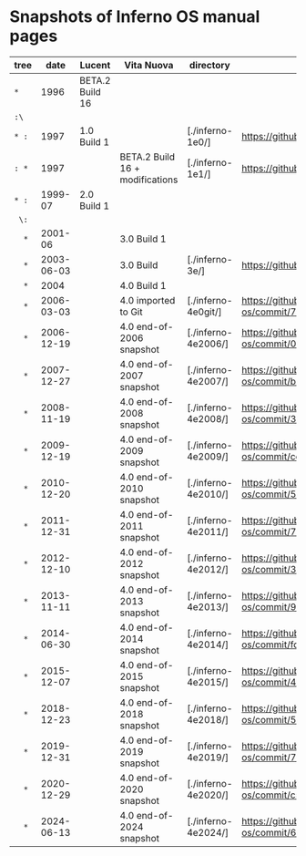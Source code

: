 # Snapshots of Inferno OS manual pages

| tree  | date       | Lucent          | Vita Nuova                      | directory           | source                                                                                   |
|-------|------------|-----------------|---------------------------------|---------------------|------------------------------------------------------------------------------------------|
| `*  ` | 1996       | BETA.2 Build 16 |                                 |                     |                                                                                          |
| `:\ ` |            |                 |                                 |                     |                                                                                          |
| `* :` | 1997       | 1.0 Build 1     |                                 | [./inferno-1e0/]    | https://github.com/inferno-os/inferno-1e0                                                |
| `: *` | 1997       |                 | BETA.2 Build 16 + modifications | [./inferno-1e1/]    | https://github.com/inferno-os/inferno-1e1                                                |
| `* :` | 1999-07    | 2.0 Build 1     |                                 |                     |                                                                                          |
| ` \:` |            |                 |                                 |                     |                                                                                          |
| `  *` | 2001-06    |                 | 3.0 Build 1                     |                     |                                                                                          |
| `  *` | 2003-06-03 |                 | 3.0 Build <last>                | [./inferno-3e/]     | https://github.com/inferno-os/inferno-3e                                                 |
| `  *` | 2004       |                 | 4.0 Build 1                     |                     |                                                                                          |
| `  *` | 2006-03-03 |                 | 4.0 imported to Git             | [./inferno-4e0git/] | https://github.com/inferno-os/inferno-os/commit/74a4d8c26dd3c1e9febcb717cfd6cb6512991a7a |
| `  *` | 2006-12-19 |                 | 4.0 end-of-2006 snapshot        | [./inferno-4e2006/] | https://github.com/inferno-os/inferno-os/commit/0e96539ff7cff23233d3f0a64bb285b385a3a1f4 |
| `  *` | 2007-12-27 |                 | 4.0 end-of-2007 snapshot        | [./inferno-4e2007/] | https://github.com/inferno-os/inferno-os/commit/b43c1ca5eb5fc65b93ae935a568432712797b049 |
| `  *` | 2008-11-19 |                 | 4.0 end-of-2008 snapshot        | [./inferno-4e2008/] | https://github.com/inferno-os/inferno-os/commit/35da2feea738176e4f6e98e412f28e4fdb79ceac |
| `  *` | 2009-12-19 |                 | 4.0 end-of-2009 snapshot        | [./inferno-4e2009/] | https://github.com/inferno-os/inferno-os/commit/cc8204a326b4d4f4213a28c97130677a829e4091 |
| `  *` | 2010-12-20 |                 | 4.0 end-of-2010 snapshot        | [./inferno-4e2010/] | https://github.com/inferno-os/inferno-os/commit/52f16d1848f6b09be704656b278eb3dba30416bd |
| `  *` | 2011-12-31 |                 | 4.0 end-of-2011 snapshot        | [./inferno-4e2011/] | https://github.com/inferno-os/inferno-os/commit/70847ce7c3d2ee9800014eb328f362b8e335ac76 |
| `  *` | 2012-12-10 |                 | 4.0 end-of-2012 snapshot        | [./inferno-4e2012/] | https://github.com/inferno-os/inferno-os/commit/35d297e4cdffea9f5d876142dcc5cd9b59d66622 |
| `  *` | 2013-11-11 |                 | 4.0 end-of-2013 snapshot        | [./inferno-4e2013/] | https://github.com/inferno-os/inferno-os/commit/9289f13ae7ef1f735ad9146de7b73c75425d9cb6 |
| `  *` | 2014-06-30 |                 | 4.0 end-of-2014 snapshot        | [./inferno-4e2014/] | https://github.com/inferno-os/inferno-os/commit/fd3db37e4301445f112600ce4041a1a99a563d36 |
| `  *` | 2015-12-07 |                 | 4.0 end-of-2015 snapshot        | [./inferno-4e2015/] | https://github.com/inferno-os/inferno-os/commit/4967dadcdf358bb3b8237f5a877490b87d3d2b8a |
| `  *` | 2018-12-23 |                 | 4.0 end-of-2018 snapshot        | [./inferno-4e2018/] | https://github.com/inferno-os/inferno-os/commit/55520626f59983d296c98c008af92f7c5c27bf5f |
| `  *` | 2019-12-31 |                 | 4.0 end-of-2019 snapshot        | [./inferno-4e2019/] | https://github.com/inferno-os/inferno-os/commit/7828d5d2aa2aeba1588dba190fd80dcab95d982b |
| `  *` | 2020-12-29 |                 | 4.0 end-of-2020 snapshot        | [./inferno-4e2020/] | https://github.com/inferno-os/inferno-os/commit/c5728686379484100b7d59abf4f0b47928b1631e |
| `  *` | 2024-06-13 |                 | 4.0 end-of-2024 snapshot        | [./inferno-4e2024/] | https://github.com/inferno-os/inferno-os/commit/67e70befb2ad0058fd7894be34c492ddb6d09988 |
